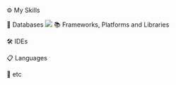 ⚙ My Skills

💾 Databases
<img src="https://img.shields.io/badge/SPRING-FFFFFF?style=flat-square&logo=Spring&logoColor=#6DB33F"/>
📚 Frameworks, Platforms and Libraries
   
🛠 IDEs
  
📋 Languages
     
🎈 etc
